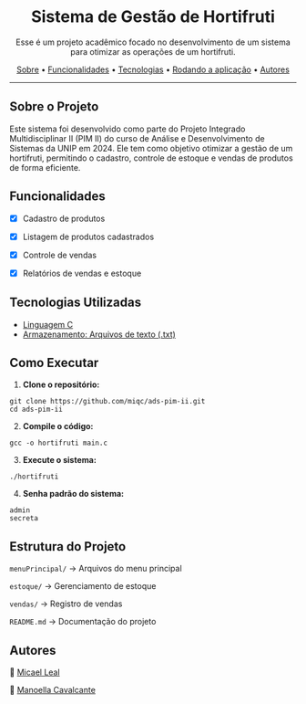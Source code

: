 <h1 align="center">Sistema de Gestão de Hortifruti</h1>


<p align="center">Esse é um projeto acadêmico focado no desenvolvimento de um sistema para otimizar as operações de um hortifruti.</p>

<p align="center">
 <a href="#sobre-o-projeto">Sobre</a> •
   <a href="#funcionalidades">Funcionalidades</a> •
   <a href="#tecnologias-utilizadas">Tecnologias</a> •
   <a href="#como-executar">Rodando a aplicação</a> •
   <a href="#autores">Autores</a>
</p>

---

## Sobre o Projeto

Este sistema foi desenvolvido como parte do Projeto Integrado Multidisciplinar II (PIM II) do curso de Análise e Desenvolvimento de Sistemas da UNIP em 2024. Ele tem como objetivo otimizar a gestão de um hortifruti, permitindo o cadastro, controle de estoque e vendas de produtos de forma eficiente.

##  Funcionalidades

- [x] Cadastro de produtos

- [x] Listagem de produtos cadastrados

- [x] Controle de vendas

- [x] Relatórios de vendas e estoque

##  Tecnologias Utilizadas

- [Linguagem C](https://www.c-language.org/)
- [Armazenamento: Arquivos de texto (.txt)](https://linguagemc.com.br/arquivos-em-c-categoria-usando-arquivos/)

##  Como Executar

1. **Clone o repositório:**
   
```
git clone https://github.com/miqc/ads-pim-ii.git
cd ads-pim-ii
```

2. **Compile o código:**

```
gcc -o hortifruti main.c
```

3. **Execute o sistema:**

```
./hortifruti
```

4. **Senha padrão do sistema:**

```
admin
secreta
```

## Estrutura do Projeto

``menuPrincipal/`` → Arquivos do menu principal

``estoque/`` → Gerenciamento de estoque

``vendas/`` → Registro de vendas

``README.md`` → Documentação do projeto

## Autores

👤 [Micael Leal](https://www.linkedin.com/in/micaeldev) 

👤 [Manoella Cavalcante](https://www.linkedin.com/in/manumouran/) 
